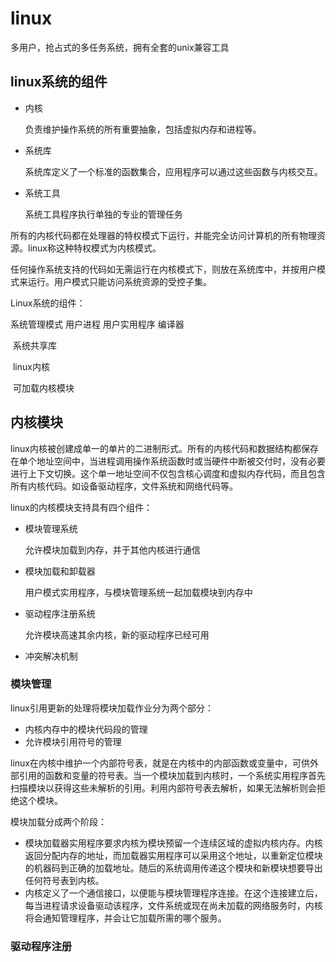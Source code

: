 # linux

多用户，抢占式的多任务系统，拥有全套的unix兼容工具

## linux系统的组件

- 内核

  负责维护操作系统的所有重要抽象，包括虚拟内存和进程等。

- 系统库

  系统库定义了一个标准的函数集合，应用程序可以通过这些函数与内核交互。

- 系统工具

  系统工具程序执行单独的专业的管理任务

所有的内核代码都在处理器的特权模式下运行，并能完全访问计算机的所有物理资源。linux称这种特权模式为内核模式。

任何操作系统支持的代码如无需运行在内核模式下，则放在系统库中，并按用户模式来运行。用户模式只能访问系统资源的受控子集。

Linux系统的组件：

系统管理模式    用户进程    用户实用程序                   编译器

​                                 系统共享库

​                                 linux内核

​                                 可加载内核模块



## 内核模块

linux内核被创建成单一的单片的二进制形式。所有的内核代码和数据结构都保存在单个地址空间中，当进程调用操作系统函数时或当硬件中断被交付时，没有必要进行上下文切换。这个单一地址空间不仅包含核心调度和虚拟内存代码，而且包含所有内核代码。如设备驱动程序，文件系统和网络代码等。

linux的内核模块支持具有四个组件：

- 模块管理系统

  允许模块加载到内存，并于其他内核进行通信

- 模块加载和卸载器

  用户模式实用程序，与模块管理系统一起加载模块到内存中

- 驱动程序注册系统

  允许模块高速其余内核，新的驱动程序已经可用

- 冲突解决机制

### 模块管理

linux引用更新的处理将模块加载作业分为两个部分：

- 内核内存中的模块代码段的管理
- 允许模块引用符号的管理

linux在内核中维护一个内部符号表，就是在内核中的内部函数或变量中，可供外部引用的函数和变量的符号表。当一个模块加载到内核时，一个系统实用程序首先扫描模块以获得这些未解析的引用。利用内部符号表去解析，如果无法解析则会拒绝这个模块。

模块加载分成两个阶段：

- 模块加载器实用程序要求内核为模块预留一个连续区域的虚拟内核内存。内核返回分配内存的地址，而加载器实用程序可以采用这个地址，以重新定位模块的机器码到正确的加载地址。随后的系统调用传递这个模块和新模块想要导出任何符号表到内核。
- 内核定义了一个通信接口，以便能与模块管理程序连接。在这个连接建立后，每当进程请求设备驱动该程序，文件系统或现在尚未加载的网络服务时，内核将会通知管理程序，并会让它加载所需的哪个服务。

### 驱动程序注册

